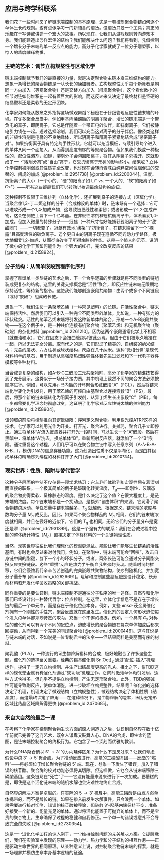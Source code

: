## 应用与跨学科联系

我们花了一些时间来了解链末端控制的基本原理，这是一套控制聚合物链如何逐个单体生长的规则。这有点像学习一门新语言的语法。但语法只是一个工具；真正的乐趣在于写诗或讲述一个宏大的故事。所以现在，让我们从游戏规则转向游戏本身。我们能建造出怎样宏伟的结构？我们能解决什么问题？我们将看到，凭借控制一个增长分子末端的单一反应点的能力，高分子化学家就成了一位分子雕塑家，以惊人的精度雕琢物质。

### 主链的艺术：调节立构规整性与区域化学

链末端控制赋予我们的最直接的力量，就是决定聚合物主链本身三维结构的能力。想象一条增长的聚合物链是一队长长的康加舞者。立构规整性关乎每个新舞者是朝同一方向加入（等规聚合物）还是交替方向加入（间规聚合物）。这个看似微小的细节对链如何堆积在一起有着巨大的影响，而这反过来又决定了最终材料是坚硬的结晶塑料还是柔软的无定形团块。

化学家如何能从数米之外指挥这场微观舞蹈？秘密在于仔细管理反应性链末端的环境。在许多聚合反应中，例如甲基丙烯酸酯的阴离子聚合，增长的链末端是一个带负电的离子，即阴离子，它总是伴随着一个带正电的伙伴，即抗衡离子。它们被静电引力锁在一起。通过选择溶剂，我们可以充当这对离子的分子伴侣。像烃类这样的非极性溶剂是电荷的不良绝缘体，所以阴离子和阳离子紧紧地结合成“紧密离子对”。如果抗衡离子具有特定的手性形状，它就可以充当模板，持续引导每个进入的单体从同一个面加入，从而得到高度有序的等规聚合物。但如果我们换成一种极性的、配位性溶剂，如醚，溶剂分子会包围阳离子，将其从阴离子旁撬开。这就形成了一个“溶剂分离”或“自由”离子，它受抗衡离子形状的影响较小。结果呢？立体化学控制被削弱或其性质完全改变，也许现在会转而青睐由纯粹空间位阻促进的交替的、间规的加成 [@problem_id:2951738] [@problem_id:2200044]。温度、抗衡离子的大小（一个小的、“硬”的阳离子如 $\mathrm{Li}^+$ vs. 一个大的、“软”的阳离子如 $\mathrm{Cs}^+$）——所有这些都是我们可以转动以微调最终结构的旋钮。

这种控制不仅限于三维排列（立体化学），还扩展到原子的连接方式（区域化学）。当聚合像1,3-丁二烯这样的分子（合成橡胶的单体）时，链末端有一个选择：它可以进攻形成一个1,4-加成产物，这导致链更线性和柔韧；或者形成一个1,2-加成产物，这会在侧链上留下一个乙烯基。在非极性溶剂和锂抗衡离子中，体系偏爱1,4-加成。但加入微量的特殊分子——冠醚（一种尺寸恰好能捕获锂阳离子的分子“甜甜圈”）——一切都变了。冠醚有效地“绑架”了抗衡离子，在链末端留下一个“裸露”且高度活性的碳负离子。这个更自由的阴离子现在遵循不同的动力学路径，极大地偏爱1,2-加成，从而彻底改变了所得橡胶的性能。这是一个惊人的示范，说明了微小的化学干预如何能作为一个强大的杠杆，完全改变反应的结果 [@problem_id:2158924]。

### 分子结构：从简单嵌段到程序化序列

掌握了雕塑单一类型链的艺术之后，下一个合乎逻辑的步骤就是将不同类型的链组装成更复杂的结构。这里的关键支撑概念是“活性”聚合，即反应性链末端无限期地保持活性，等待新的指令。这使我们能够创造嵌段共聚物：由两个或多个不同链段（或称“嵌段”）组成的长链。

想象一下，我们生长一条聚苯乙烯（一种常见塑料）的长链。在活性聚合中，链末端保持活性。然后我们可以引入一种完全不同类型的单体，比如说，一种有张力的环状硅烷。活性的聚苯乙烯末端将引发这种新单体的聚合，形成一个A-B嵌段共聚物——在这个例子中，是一种共价连接有机聚合物（聚苯乙烯）和无机聚合物（聚硅烷）的杂化材料 [@problem_id:2261210]。因为这两个嵌段通常化学上不相容（就像油和水），它们在固态下会扭曲缠绕以彼此远离。但由于它们被永久地拴在一起，所以无法完全分离。取而代之的是，它们形成了精美的、自组装的纳米结构：完美的层状、六方柱状或球状结构，尺度在几十纳米。这种“微相分离”是现代材料科学的基石，用于制造从高强度热塑性弹性体到先进过滤膜和下一代电子器件模板等各种材料。

当合成更复杂的结构，如A-B-C三嵌段三元共聚物时，高分子化学家的精湛技艺得到了充分展示。这类似于一场分子接力赛，其中机理上截然不同的聚合方法必须按顺序进行。例如，可以先用$\epsilon$-己内酯的开环聚合形成嵌段“A”（PCL），然后将链末端化学转化为引发剂，用于苯乙烯的可控自由基聚合以连接嵌段“B”（PS），最后，将那个新的链末端转化为阳离子引发剂，从异丁烯生长出嵌段“C”（PIB）。每一步都需要化学理念的彻底改变，这证明了化学家对反应性链末端的控制能力 [@problem_id:2158904]。

该领域的前沿将控制推向其逻辑极限：序列定义聚合物。利用像光控ATRP这样的技术，化学家可以利用光作为开关。打开光，聚合进行。关掉光，聚合几乎立即停止。通过将单体“A”流入反应器并打开光一段时间，可以生长一个“A”嵌段。然后在黑暗中，将单体“A”洗去，换成单体“B”。重新照射反应器，就添加了一个“B”嵌段。通过重复这个过程，人们几乎可以在聚合物主链中写入任意序列（A-A-B-A-B-B...），模仿DNA的信息存储功能。这为创造出性质不仅是平均化，而是由其组成单体的精确序列编程的材料打开了大门 [@problem_id:2910734]。

### 现实世界：性质、陷阱与替代哲学

这种分子层面的控制不仅仅是一项学术练习；它与我们体验到的宏观性质有着深刻而直接的联系。一个极其简单的例子是玻璃化转变温度，$T_g$——即刚性、玻璃态的聚合物变得柔软、呈橡胶态的温度。是什么决定了这个值？在很大程度上，是链末端的浓度。每个链末端都是一个扰动点，是额外“自由体积”的来源，它润滑了聚合物链的运动。单位质量中链末端越多，$T_g$ 就越低。根据定义，链末端的浓度与数均分子量 $M_n$ 成反比。因此，如果两个聚合物样品的 $M_n$ 相同，它们的链末端浓度就相同，并且在很好的近似下，它们的 $T_g$ 也相同，无论它们的分子量分布是宽还是窄 [@problem_id:2931899]。这是一个强有力的联系：我们在合成过程中控制的整体统计特性（$M_n$）直接决定了体相材料的一个关键物理性质。

当然，现实世界往往比我们理想化的模型更混乱。那些让我们能够生长链条的活性基团，有时也会反过来对付我们。例如，在聚酯中，链末端可能会“回咬”，攻击自身链中间的酯键，剪下一个小的环状分子。或者，两条长链可能会通过分子间酯交换反应交换链段。这些“重排”反应是热力学平衡自我主张的表现。随着时间的推移，它们会侵蚀我们辛辛苦苦创造的完美嵌段共聚物结构，使序列随机化，并加宽分子量分布 [@problem_id:2926691]。理解和控制这些副反应是设计稳定、长寿命材料和开发化学回收策略的关键挑战。

同样重要的是要认识到，链末端控制不是通往分子秩序的唯一途径。自然界和化学家们已经设计出一种替代哲学：位点控制。在这里，立体化学信息不是存在于增长链的最后一个单元中，而是存在于催化位点本身。例如，某些 *ansa*-茂金属催化剂拥有一个刚性的手性穴，聚合反应就在这里发生。催化剂的固定几何形状迫使每个进入的单体都采取特定的取向，充当一个不懈的模板。例如，一个具有 $C_s$ 对称性的催化剂可以有两个不同的配位点，迫使增长的聚合物链在每次单体加成后都来回摆动，从而得到一个完美的间规聚合物 [@problem_id:2000446]。这与其说是与链末端的对话，不如说是一位专制君主的法令——但结果同样是美丽而有序的材料。

聚乳酸（PLA），一种流行的可生物降解塑料的合成，极好地融合了许多这些主题。催化剂的选择至关重要。经典的锡基催化剂 $\mathrm{Sn(Oct)}_2$ 通过“配位-插入”机理运作，提供了一定的立构控制，并生产出结晶度更高的PLA。相比之下，像TBD这样的现代无金属有机催化剂通过“双功能”机理工作，它同时激活单体和引发剂。这种方式快得多，但几乎不提供立构控制，产生无定形聚合物。此外，TBD的强碱性可能导致副反应，使单体消旋，进一步破坏立构规整性。结果呢？催化剂的选择决定了机理，机理决定了微观结构（立构规整性），微观结构决定了体相性质（结晶度），而这最终决定了应用——在这种情况下，是生物降解的速率，因为无定形区域比结晶区域降解得更快 [@problem_id:2470695]。

### 来自大自然的最后一课

在考察了化学家在控制聚合物生长方面的惊人创造力之后，认识到自然界在数十亿年前就已完善了这门艺术，既令人谦卑又鼓舞人心。DNA的合成，即生命的蓝图，是链末端控制聚合的终极行为。它包含了一个深刻而优雅的教训。

为什么DNA聚合酶以 $5' \to 3'$ 的方向延伸链条？为什么不是反过来？让我们考虑假设中的 $3' \to 5'$ 聚合酶。为了推动反应进行，高能的三磷酸基团——反应的“燃料”——将必须位于增长聚合物链的 $5'$ 端。现在，想象一下发生了错误，加入了错误的核苷酸。聚合酶的校对功能必须将其切除。但这样做，它也会从链末端移除三磷酸基团。这条链现在“死亡”了——它没有能量来源来进行下一次加成。更糟糕的是，即使是这个活化链末端的随机水解也会灾难性地终止合成。

自然界的解决方案是卓越的。在实际的 $5' \to 3'$ 机理中，高能三磷酸是由*进入的*单体携带的，而不是增长的链。如果在掺入前发生水解事件，只会浪费一个单体。如果需要进行校对切除，错误的核苷酸被移除，但链的 $3'$-羟基末端保持不变，准备好接受一个新的、能量充足的单体。通过将活化能置于可抛弃的单体上，而不是宝贵的聚合物上，生命确保了过程的稳健和自我修正。一个单一的错误或意外不会导致完全的失败 [@problem_id:2730354]。

这是一个进化化学工程的惊人例子，一个维持控制问题的完美解决方案。它提醒我们，我们在实验室中发现的原理——动力学、热力学和分子结构的相互作用——正是驱动生命世界的相同原理。从某种意义上说，对控制聚合物链末端的探索，就是一场理解并模仿生命本身基本逻辑的征途。